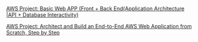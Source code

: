 [AWS Project: Basic Web APP (Front + Back End(Application Architecture |API + Database Interactivity)](https://www.youtube.com/watch?v=TDlOd_CteDU&ab_channel=JasCloudTech)

[AWS Project: Architect and Build an End-to-End AWS Web Application from Scratch, Step by Step](https://www.youtube.com/watch?v=7m_q1ldzw0U&ab_channel=TinyTechnicalTutorials)
